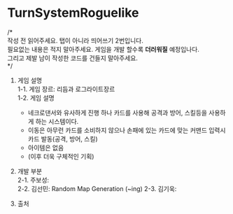 # TurnSystemRoguelike

/*\
작성 전 읽어주세요. 탭이 아니라 띄어쓰기 2번입니다.\
필요없는 내용은 적지 말아주세요. 게임을 개발 할수록 __더러워질__ 예정입나다.\
그리고 제발 남이 작성한 코드를 건들지 말아주세요.\
*/


1. 게임 설명\
  1-1. 게임 장르: 리듬과 로그라이트장르\
  1-2. 게임 설명
    - 네크로댄서와 유사하게 진행 하나 카드를 사용해 공격과 방어, 스킬등을 사용하게 하는 시스템이다.
    - 이동은 아무런 카드를 소비하지 않으나 손패에 있는 카드에 맞는 커맨드 입력시 카드 발동(공격, 방어, 스킬)
    - 아이템은 없음
    - (이후 더욱 구체적인 기획)

2. 개발 부분\
  2-1. 주보성:\
  2-2. 김선민: Random Map Generation (~ing)
  2-3. 김기욱:

3. 출처
